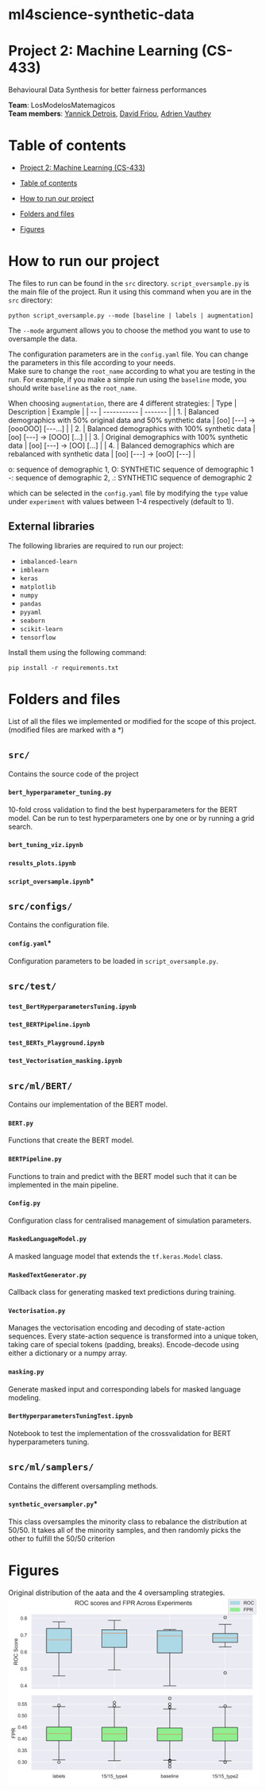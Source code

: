 # ml4science-synthetic-data
# Project 2: Machine Learning (CS-433)

Behavioural Data Synthesis for better fairness performances

**Team**: LosModelosMatemagicos <br>
**Team members**: [Yannick Detrois](https://github.com/YannickDetrois), [David Friou](https://github.com/AfroDeivid), [Adrien Vauthey](https://github.com/Lugiasc) 

# Table of contents
- [Project 2: Machine Learning (CS-433)](#project-2-machine-learning-cs-433)
- [Table of contents](#table-of-contents)
- [How to run our project](#how-to-run-our-project)
- [Folders and files](#folders-and-files)

- [Figures](#figures)

# How to run our project
The files to run can be found in the `src` directory. `script_oversample.py` is the main file of the project. Run it using this command when you are in the `src` directory:
```
python script_oversample.py --mode [baseline | labels | augmentation]
```
The `--mode` argument allows you to choose the method you want to use to oversample the data. 

The configuration parameters are in the `config.yaml` file. You can change the parameters in this file according to your needs. \
Make sure to change the `root_name` according to what you are testing in the run. For example, if you make a simple run using the `baseline` mode, you should write `baseline` as the `root_name`.

When choosing `augmentation`, there are 4 different strategies:
| Type | Description | Example |
| -- | ----------- | ------- |
| 1. | Balanced demographics with 50% original data and 50% synthetic data | [oo] [---] -> [oooOOO] [---...] |
| 2. | Balanced demographics with 100% synthetic data | [oo] [---] -> [OOO] [...] |
| 3. | Original demographics with 100% synthetic data | [oo] [---] -> [OO] [...] |
| 4. | Balanced demographics which are rebalanced with synthetic data | [oo] [---] -> [ooO] [---] |

o: sequence of demographic 1, O: SYNTHETIC sequence of demographic 1 \
-: sequence of demographic 2, .: SYNTHETIC sequence of demographic 2 

which can be selected in the `config.yaml` file by modifying the `type` value under `experiment` with values between 1-4 respectively (default to 1).

## External libraries
The following libraries are required to run our project:
- `imbalanced-learn`
- `imblearn`
- `keras`
- `matplotlib`
- `numpy`
- `pandas`
- `pyyaml`
- `seaborn`
- `scikit-learn`
- `tensorflow`

Install them using the following command:
```
pip install -r requirements.txt
```

# Folders and files
List of all the files we implemented or modified for the scope of this project. (modified files are marked with a *)

## `src/`
Contains the source code of the project

#### `bert_hyperparameter_tuning.py`
10-fold cross validation to find the best hyperparameters for the BERT model. Can be run to test hyperparameters one by one or by running a grid search.

#### `bert_tuning_viz.ipynb`

#### `results_plots.ipynb`

#### `script_oversample.ipynb`*

## `src/configs/`
Contains the configuration file.

#### `config.yaml`*
Configuration parameters to be loaded in `script_oversample.py`.

## `src/test/`

#### `test_BertHyperparametersTuning.ipynb`

#### `test_BERTPipeline.ipynb`

#### `test_BERTs_Playground.ipynb`

#### `test_Vectorisation_masking.ipynb`

## `src/ml/BERT/`
Contains our implementation of the BERT model.

#### `BERT.py`
Functions that create the BERT model.

#### `BERTPipeline.py`
Functions to train and predict with the BERT model such that it can be implemented in the main pipeline.

#### `Config.py`
Configuration class for centralised management of simulation parameters.

#### `MaskedLanguageModel.py`
A masked language model that extends the `tf.keras.Model` class.

#### `MaskedTextGenerator.py`
Callback class for generating masked text predictions during training.

#### `Vectorisation.py`
Manages the vectorisation encoding and decoding of state-action sequences.
Every state-action sequence is transformed into a unique token, taking care of special tokens (padding, breaks). Encode-decode using either a dictionary or a numpy array.

#### `masking.py`
Generate masked input and corresponding labels for masked language modeling.

#### `BertHyperparametersTuningTest.ipynb`
Notebook to test the implementation of the crossvalidation for BERT hyperparameters tuning.

## `src/ml/samplers/`
Contains the different oversampling methods.

#### `synthetic_oversampler.py`*
This class oversamples the minority class to rebalance the distribution at 50/50. 
It takes all of the minority samples, and then randomly picks the other to fulfill the 50/50 criterion

# Figures
Original distribution of the aata and the 4 oversampling strategies.![Distribution of the Data and the oversampling strategies](https://github.com/CS-433/ml-project-2-losmodelosmatemagicos/blob/main/figures/Oversampling_distribution.png?raw=true)